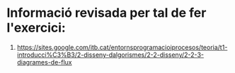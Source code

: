 # Informació revisada per tal de fer l'exercici:
1. https://sites.google.com/itb.cat/entornsprogramacioiprocesos/teoria/t1-introducci%C3%B3/2-disseny-dalgorismes/2-2-disseny/2-2-3-diagrames-de-flux
